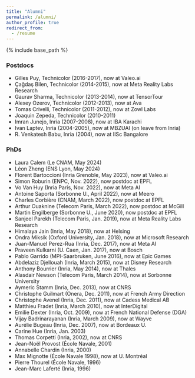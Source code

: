 ```yaml
---
title: "Alumni"
permalink: /alumni/
author_profile: true
redirect_from:
  - /resume
---
```


{% include base_path %}

### Postdocs
* Gilles Puy, Technicolor (2016-2017), now at Valeo.ai
* Çağdaş Bilen, Technicolor (2014-2015), now at Meta Reality Labs Research
* Gaurav Sharma, Technicolor (2013-2014), now at TensorTour
* Alexey Ozerov, Technicolor (2012-2013), now at Ava
* Tomas Crivelli, Technicolor (2011-2012), now at Zowl Labs
* Joaquin Zepeda, Technicolor (2010-2011)  
* Imran Junejo, Inria (2007-2008), now at IBA Karachi
* Ivan Laptev, Inria (2004-2005), now at MBZUAI (on leave from Inria) 
* R. Venkatesh Babu, Inria (2004), now at IISc Bangalore

### PhDs

* Laura Calem (Le CNAM, May 2024)
* Léon Zheng (ENS Lyon, May 2024)
* Florent Bartoccioni (Inria Grenoble, May 2023), now at Valeo.ai
* Simon Roburin (ENPC, Nov. 2022), now postdoc at EPFL 
* Vo Van Huy (Inria Paris, Nov. 2022), now at Meta AI
* Antoine Saporta (Sorbonne U., April 2022), now at Meero
* Charles Corbière (CNAM, March 2022), now postdoc at EPFL
* Arthur Ouaknine (Telecom Paris, March 2022), now postdoc at McGill
* Martin Engilberge (Sorbonne U., June 2020), now postdoc at EPFL
* Sanjeel Parekh (Telecom Paris, Jan. 2019), now at Meta Reality Labs Research
* Himalaya Jain (Inria, May 2018), now at Helsing
* Ondra Miksik (Oxford University, Jan. 2018), now at Microsoft Research
* Juan-Manuel Perez-Rua (Inria, Dec. 2017), now at Meta AI
* Praveen Kulkarni (U. Caen, Jan. 2017), now at Bosch
* Pablo Garrido (MPI-Saarbruken, June 2016), now at Epic Games
* Abdelaziz Djellouah (Inria, March 2015), now at Disney Research
* Anthony Bourrier (Inria, May 2014), now at Thales
* Alasdair Newson (Telecom Paris, March 2014), now at Sorbonne University
* Aymeric Stamm (Inria, Dec. 2013), now at CNRS
* Christophe Guilmart (Onera, Dec. 2011), now at French Army Direction 
* Christophe Avenel (Inria, Dec. 2011), now at Cadess Medical AB
* Matthieu Fradet (Inria, March 2010), now at InterDigital
* Emilie Dexter (Inria, Oct. 2009), now at French National Defense (DGA)
* Vijay Badrinarayanan (Inria, March 2009), now at Wayve
* Aurélie Bugeau (Inria, Dec. 2007), now at Bordeaux U.
* Carine Hue (Inria, Jan. 2003)
* Thomas Corpetti (Inria, 2002), now at CNRS
* Jean-Noël Provost (École Navale, 2001)
* Annabelle Chardin (Inria, 2000)
* Max Mignotte (École Navale 1998), now  at U. Montréal
* Pierre Thourel (École Navale, 1996)
* Jean-Marc Laferté (Inria, 1996)
